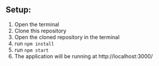 ## Setup:

1. Open the terminal
1. Clone this repository
1. Open the cloned repository in the terminal
1. run `npm install`
1. run `npm start`
1. The application will be running at http://localhost:3000/
